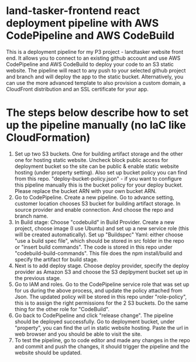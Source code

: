 # land-tasker-frontend react deployment pipeline with AWS CodePipeline and AWS CodeBuild
This is a deployment pipeline for my P3 project - landtasker website front end. It allows you to connect to an existing github account and use AWS CodePipeline and AWS CodeBuild to deploy your code to an S3 static website. The pipeline will react to any push to your selected github project and branch and will deploy the app to the static bucket. 
Alternatively, you can use the more advanced template to also provision a custom domain, a CloudFront distribution and an SSL certificate for your app.
# The steps below describe how to set up the pipeline manually (no IaC like CloudFormation)
1. Set up two S3 buckets. One for building artifact storage and the other one for hosting static website. Uncheck block public access for deployment bucket so the site can be public & enable static website hosting (under property setting).
Also set up bucket policy you can find from this repo. "deploy-bucket-policy.json" - if you want to configure this pipeline manually this is the bucket policy for your deploy bucket. Please replace the bucket ARN with your own bucket ARN.
2. Go to CodePipeline. Create a new pipeline. Go to advance setting, customer location chooses S3 bucket for building artifact storage. In source provider and enable connection. And choose the repo and branch name. 
3. In Build stage: Choose "codebuild" in Build Provider. Create a new project, choose image (I use Ubuntu) and set up a new service role (this will be created automatically). Set up "Buildspec" Yaml: either choose "use a build spec file", which should be stored in src folder in the repo or "insert build commands". The code is stored in this repo under "codebuild-build-commands". This file does the npm install/build and specify the artifact for build stage. 
4. Next is to add deploy stage. Choose deploy provider, specify the deploy provider as Amazon S3 and choose the S3 deplpyment bucket set up in the previous stage. 
5. Go to IAM and roles. Go to the CodePipeline service role that was set up for us during the above process, and update the policy attached from Json. The updated policy will be stored in this repo under "role-policy", this is to assign the right permissions for the 2 S3 buckets. Do the same thing for the other role for "CodeBuild".
6. Go back to CodePipeline and click "release change". The pipeline should be deployed successfully. Go to deployment bucket, under "property", you can find the url in static website hosting. Paste the url in web browser and you should be able to visit the site. 
7. To test the pipeline, go to code editor and made any changes in the repo and commit and push the changes, it should trigger the pipeline and the website should be updated. 

